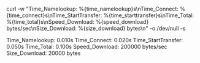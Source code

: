 curl -w "Time_Namelookup: %{time_namelookup}s\nTime_Connect: %{time_connect}s\nTime_StartTransfer: %{time_starttransfer}s\nTime_Total: %{time_total}s\nSpeed_Download: %{speed_download} bytes/sec\nSize_Download: %{size_download} bytes\n" -o /dev/null -s <URL>

Time_Namelookup: 0.010s
Time_Connect: 0.020s
Time_StartTransfer: 0.050s
Time_Total: 0.100s
Speed_Download: 200000 bytes/sec
Size_Download: 20000 bytes